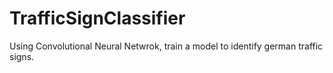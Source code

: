 # TrafficSignClassifier
Using Convolutional Neural Netwrok, train a model to identify german traffic signs.
